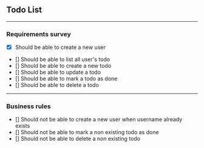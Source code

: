 ## Todo List

---

### Requirements survey

- [X] Should be able to create a new user
- [] Should be able to list all user's todo
- [] Should be able to create a new todo
- [] Should be able to update a todo
- [] Should be able to mark a todo as done
- [] Should be able to delete a todo
  

---

### Business rules

- [] Should not be able to create a new user when username already exists
- [] Should not be able to mark a non existing todo as done
- [] Should not be able to delete a non existing todo